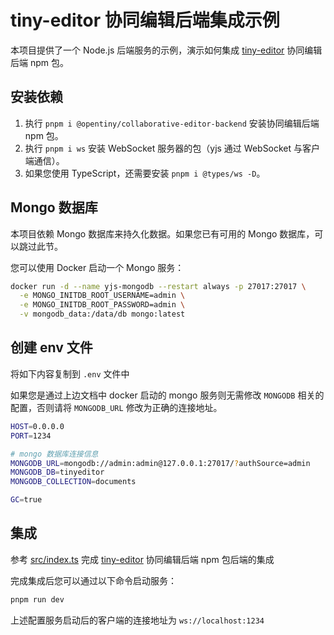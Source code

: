 # tiny-editor 协同编辑后端集成示例

本项目提供了一个 Node.js 后端服务的示例，演示如何集成 [tiny-editor](https://opentiny.github.io/tiny-editor/docs/demo/collaborative-editing) 协同编辑后端 npm 包。

## 安装依赖

1. 执行 `pnpm i @opentiny/collaborative-editor-backend` 安装协同编辑后端 npm 包。
2. 执行 `pnpm i ws` 安装 WebSocket 服务器的包（yjs 通过 WebSocket 与客户端通信）。
3. 如果您使用 TypeScript，还需要安装 `pnpm i @types/ws -D`。

## Mongo 数据库

本项目依赖 Mongo 数据库来持久化数据。如果您已有可用的 Mongo 数据库，可以跳过此节。

您可以使用 Docker 启动一个 Mongo 服务：

```bash
docker run -d --name yjs-mongodb --restart always -p 27017:27017 \
  -e MONGO_INITDB_ROOT_USERNAME=admin \
  -e MONGO_INITDB_ROOT_PASSWORD=admin \
  -v mongodb_data:/data/db mongo:latest
```

## 创建 env 文件

将如下内容复制到 `.env` 文件中

如果您是通过上边文档中 docker 启动的 mongo 服务则无需修改 `MONGODB` 相关的配置，否则请将 `MONGODB_URL` 修改为正确的连接地址。

  ```bash
  HOST=0.0.0.0
  PORT=1234

  # mongo 数据库连接信息
  MONGODB_URL=mongodb://admin:admin@127.0.0.1:27017/?authSource=admin
  MONGODB_DB=tinyeditor
  MONGODB_COLLECTION=documents

  GC=true
  ```

## 集成

参考 [src/index.ts](https://github.com/vaebe/tiny-editor-collaborative-editor-backend-demo/blob/main/src/index.ts) 完成 [tiny-editor](https://opentiny.github.io/tiny-editor/docs/demo/collaborative-editing) 协同编辑后端 npm 包后端的集成

完成集成后您可以通过以下命令启动服务：

```bash
pnpm run dev
```

上述配置服务启动后的客户端的连接地址为 `ws://localhost:1234`
